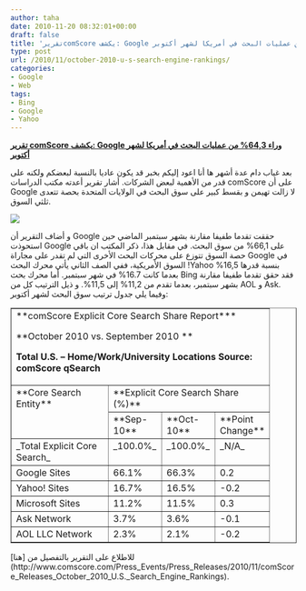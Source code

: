 ```yaml
---
author: taha
date: 2010-11-20 08:32:01+00:00
draft: false
title: 'تقريرcomScore يكشف: Google وراء 64,3% من عمليات البحث في أمريكا لشهر أكتوبر'
type: post
url: /2010/11/october-2010-u-s-search-engine-rankings/
categories:
- Google
- Web
tags:
- Bing
- Google
- Yahoo
---
```


**[تقرير comScore يكشف: Google وراء 64,3% من عمليات البحث في أمريكا لشهر أكتوبر](http://www.it-scoop.com/2010/11/october-2010-u-s-search-engine-rankings)**


بعد غياب دام عدة أشهر ها أنا اعود إليكم بخبر قد يكون عاديا بالنسبة لبعضكم ولكنه على قدر من الأهمية لبعض الشركات.
أشار تقرير أعدته مكتب الدراسات comScore على أن Google لا زالت تهيمن و بقسط كبير على سوق البحث في الولايات المتحدة بحصة تتعدى ثلثي السوق.


[![](http://www.google.com/images/logos/ps_logo2.png)
](http://www.it-scoop.com/2010/11/october-2010-u-s-search-engine-rankings)




و أضاف التقرير أن Google حققت تقدما طفيفا مقارنة بشهر سبتمبر الماضي حين استحوذت Google على 66,1% من سوق البحث.
في مقابل هذا، ذكر المكتب ان باقي حصة السوق تتوزع على محركات البحث الأخرى التي لم تقدر على مجاراة Google في السوق الأمريكية، ففي الصف الثاني يأتي محرك البحث !Yahoo بنسبة قدرها 16,5% بعدما كانت 16.7% في شهر سبتمبر.
أما محرك بحث Bing فقد حقق تقدما طفيفا مقارنة بشهر سبتمبر، بعدما تقدم من 11,2% إلى 11,5%.
و ذيل الترتيب كل من AOL و Ask.
وفيما يلي جدول ترتيب سوق البحث لشهر أكتوبر:

<!-- more -->
<table cellpadding="2" cellspacing="0" align="center" border="1" width="0" >
<tbody >
<tr >

<td colspan="4" valign="top" width="384" >**comScore Explicit Core Search Share Report***

**October 2010 vs. September 2010 **

**Total U.S. – Home/Work/University Locations**
**Source: comScore qSearch**
</td>
</tr>
<tr class="bglight" >

<td width="154" rowspan="2" valign="top" >**Core Search Entity**
</td>

<td colspan="3" valign="top" width="230" >**Explicit Core Search Share (%)**
</td>
</tr>
<tr class="bgdark" >

<td width="77" valign="top" >**Sep-10**
</td>

<td width="77" valign="top" >**Oct-10**
</td>

<td width="77" valign="top" >**Point Change**
</td>
</tr>
<tr class="bglight" >

<td width="154" valign="top" >_Total Explicit Core Search_
</td>

<td width="77" valign="top" >_100.0%_
</td>

<td width="77" valign="top" >_100.0%_
</td>

<td width="77" valign="top" >_N/A_
</td>
</tr>
<tr class="bgdark" >

<td width="154" valign="top" >Google Sites
</td>

<td width="77" valign="top" >66.1%
</td>

<td width="77" valign="top" >66.3%
</td>

<td width="77" valign="top" >0.2
</td>
</tr>
<tr class="bglight" >

<td width="154" valign="top" >Yahoo! Sites
</td>

<td width="77" valign="top" >16.7%
</td>

<td width="77" valign="top" >16.5%
</td>

<td width="77" valign="top" >-0.2
</td>
</tr>
<tr class="bgdark" >

<td width="154" valign="top" >Microsoft Sites
</td>

<td width="77" valign="top" >11.2%
</td>

<td width="77" valign="top" >11.5%
</td>

<td width="77" valign="top" >0.3
</td>
</tr>
<tr class="bglight" >

<td width="154" valign="top" >Ask Network
</td>

<td width="77" valign="top" >3.7%
</td>

<td width="77" valign="top" >3.6%
</td>

<td width="77" valign="top" >-0.1
</td>
</tr>
<tr class="bgdark" >

<td width="154" valign="top" >AOL LLC Network
</td>

<td width="77" valign="top" >2.3%
</td>

<td width="77" valign="top" >2.1%
</td>

<td width="77" valign="top" >-0.2
</td>
</tr>
</tbody>
</table>
للاطلاع على التقرير بالتفصيل من [هنا](http://www.comscore.com/Press_Events/Press_Releases/2010/11/comScore_Releases_October_2010_U.S._Search_Engine_Rankings).
